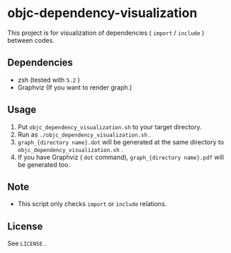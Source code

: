objc-dependency-visualization
===

This project is for visualization of dependencies ( `import` / `include` ) between codes.

## Dependencies

* zsh (tested with `5.2` )
* Graphviz (If you want to render graph.)

## Usage

1. Put `objc_dependency_visualization.sh` to your target directory.
2. Run as `./objc_dependency_visualization.sh` .
3. `graph_{directory name}.dot` will be generated at the same directory to `objc_dependency_visualization.sh` .
4. If you have Graphviz ( `dot` command), `graph_{directory name}.pdf` will be generated too.

## Note

* This script only checks `import` or `include` relations.

## License

See `LICENSE` .
